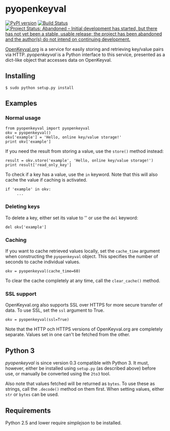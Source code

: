 # pyopenkeyval

[![PyPI version](https://badge.fury.io/py/pyopenkeyval.png)](http://badge.fury.io/py/pyopenkeyval)
[![Build Status](https://travis-ci.org/marcuse/pyopenkeyval.png?branch=master)](https://travis-ci.org/marcuse/pyopenkeyval)
[![Project Status: Abandoned – Initial development has started, but there has not yet been a stable, usable release; the project has been abandoned and the author(s) do not intend on continuing development.](https://www.repostatus.org/badges/latest/abandoned.svg)](https://www.repostatus.org/#abandoned)

[OpenKeyval.org](http://openkeyval.org/) is a service for easily storing and
retrieving key/value pairs via HTTP. *pyopenkeyval* is a Python interface to
this service, presented as a dict-like object that accesses data on OpenKeyval.

## Installing

    $ sudo python setup.py install

## Examples

### Normal usage

    from pyopenkeyval import pyopenkeyval
    okv = pyopenkeyval()
    okv['example'] = 'Hello, online key/value storage!'
    print okv['example']

If you need the result from storing a value, use the `store()` method instead:

    result = okv.store('example', 'Hello, online key/value storage!')
    print result['read_only_key']

To check if a key has a value, use the `in` keyword. Note that this will also
cache the value if caching is activated.

    if 'example' in okv:
         ...

### Deleting keys

To delete a key, either set its value to '' or use the `del` keyword:

    del okv['example']

### Caching

If you want to cache retrieved values locally, set the `cache_time` argument
when constructing the `pyopenkeyval` object. This specifies the number of
seconds to cache individual values.

    okv = pyopenkeyval(cache_time=60)

To clear the cache completely at any time, call the `clear_cache()` method.

### SSL support

OpenKeyval.org also supports SSL over HTTPS for more secure transfer of data.
To use SSL, set the `ssl` argument to True.

    okv = pyopenkeyval(ssl=True)

Note that the HTTP och HTTPS versions of OpenKeyval.org are completely
separate. Values set in one can't be fetched from the other.

## Python 3

*pyopenkeyval* is since version 0.3 compatible with Python 3. It must, however,
either be installed using `setup.py` (as described above) before use, or
manually be converted using the `2to3` tool.

Also note that values fetched will be returned as `bytes`. To use these as
strings, call the `.decode()` method on them first. When setting values, either
`str` or `bytes` can be used.

## Requirements

Python 2.5 and lower require *simplejson* to be installed.

